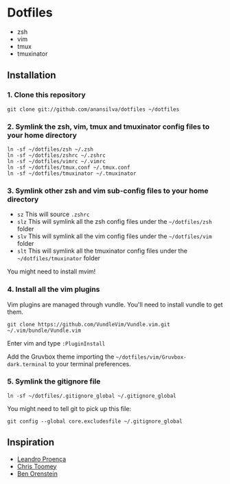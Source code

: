 Dotfiles
=======

- zsh
- vim
- tmux
- tmuxinator

Installation
------------

### 1. Clone this repository
```
git clone git://github.com/anansilva/dotfiles ~/dotfiles
```

### 2. Symlink the zsh, vim, tmux and tmuxinator config files to your home directory

```
ln -sf ~/dotfiles/zsh ~/.zsh
ln -sf ~/dotfiles/zshrc ~/.zshrc
ln -sf ~/dotfiles/vimrc ~/.vimrc
ln -sf ~/dotfiles/tmux.conf ~/.tmux.conf
ln -sf ~/dotfiles/tmuxinator ~/.tmuxinator
```

### 3. Symlink other zsh and vim sub-config files to your home directory

- `sz` This will source `.zshrc`
- `slz` This will symlink all the zsh config files under the `~/dotfiles/zsh`
folder
- `slv` This will symlink all the vim config files under the `~/dotfiles/vim` folder
- `slt` This will symlink all the tmuxinator config files under the `~/dotfiles/tmuxinator` folder

You might need to install mvim!

### 4. Install all the vim plugins
Vim plugins are managed through vundle. You'll need to install vundle to get them.

```
git clone https://github.com/VundleVim/Vundle.vim.git ~/.vim/bundle/Vundle.vim
```

Enter vim and type `:PluginInstall`

Add the Gruvbox theme importing the `~/dotfiles/vim/Gruvbox-dark.terminal` to
your terminal preferences.

### 5. Symlink the gitignore file
```
ln -sf ~/dotfiles/.gitignore_global ~/.gitignore_global
```

You might need to tell git to pick up this file:

```
git config --global core.excludesfile ~/.gitignore_global
```

Inspiration
-----------

- [Leandro Proença](https://github.com/leandronsp/dotfiles)
- [Chris Toomey](https://github.com/christoomey/dotfiles)
- [Ben Orenstein](https://github.com/r00k/dotfiles)
